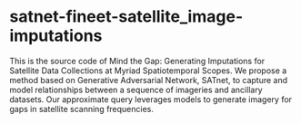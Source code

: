 # satnet-fineet-satellite_image-imputations
 This is the source code of Mind the Gap: Generating Imputations for Satellite Data Collections at Myriad Spatiotemporal Scopes. We propose a method based on Generative Adversarial Network, SATnet, to capture and model relationships between a sequence of imageries and ancillary datasets. Our approximate query leverages models to generate imagery for gaps in satellite scanning frequencies. 
